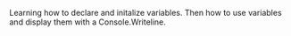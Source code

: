 Learning how to declare and initalize variables. Then how to use variables and display them with a Console.Writeline.
